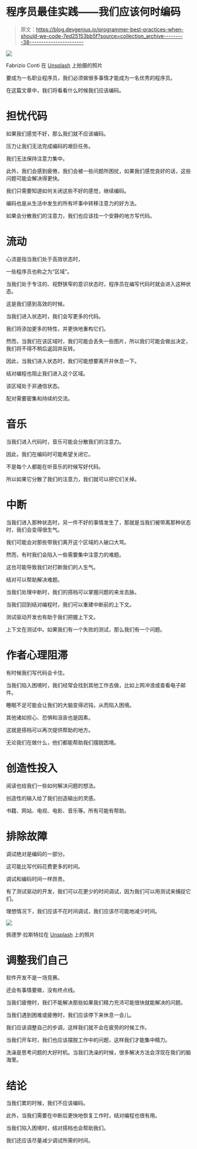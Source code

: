 # 程序员最佳实践——我们应该何时编码

> 原文：<https://blog.devgenius.io/programmer-best-practices-when-should-we-code-7ed25153bb5f?source=collection_archive---------38----------------------->

![](img/e761ca8950d027d1b069331970b989ef.png)

Fabrizio Conti 在 [Unsplash](https://unsplash.com?utm_source=medium&utm_medium=referral) 上拍摄的照片

要成为一名职业程序员，我们必须做很多事情才能成为一名优秀的程序员。

在这篇文章中，我们将看看什么时候我们应该编码。

# 担忧代码

如果我们感觉不好，那么我们就不应该编码。

压力让我们无法完成编码的艰巨任务。

我们无法保持注意力集中。

此外，我们会感到疲倦，我们会被一些问题所困扰，如果我们感觉良好的话，这些问题可能会解决得更快。

我们只需要知道如何关闭这些不好的感觉，继续编码。

编码也是从生活中发生的所有坏事中转移注意力的好方法。

如果会分散我们的注意力，我们也应该找一个安静的地方写代码。

# 流动

心流是指当我们处于高效状态时，

一些程序员也称之为“区域”。

当我们处于专注的、视野狭窄的意识状态时，程序员在编写代码时就会进入这种状态。

这是我们感到高效的时候。

当我们进入状态时，我们会写更多的代码。

我们将添加更多的特性，并更快地重构它们。

然而，当我们在该区域时，我们可能会丢失一些图片，所以我们可能会做出决定，我们将不得不稍后返回并反转。

因此，当我们进入状态时，我们可能想要离开并休息一下。

结对编程也阻止我们进入这个区域。

该区域处于非通信状态。

配对需要密集和持续的交流。

# 音乐

当我们进入代码时，音乐可能会分散我们的注意力。

因此，我们在编码时可能希望关闭它。

不是每个人都能在听音乐的时候写好代码。

所以如果它分散了我们的注意力，我们就可以把它们关掉。

# 中断

当我们进入那种状态时，另一件不好的事情发生了，那就是当我们被带离那种状态时，我们会变得很生气。

我们可能会对那些带我们离开这个区域的人破口大骂。

然而，有时我们会陷入一些需要集中注意力的难题。

这也可能导致我们对打断我们的人生气。

结对可以帮助解决难题。

当我们处理中断时，我们的搭档可以掌握问题的来龙去脉。

当我们回到结对编程时，我们可以重建中断前的上下文。

测试驱动开发也有助于我们把握上下文。

上下文在测试中。如果我们有一个失败的测试，那么我们有一个问题。

# 作者心理阻滞

有时候我们写代码会卡住。

当我们陷入困境时，我们经常会找到其他工作去做，比如上网冲浪或查看电子邮件。

睡眠不足可能会让我们的大脑变得迟钝，从而陷入困境。

其他诸如担心、恐惧和沮丧也是因素。

这就是搭档可以再次提供帮助的地方。

无论我们在做什么，他们都能帮助我们摆脱困境。

# 创造性投入

阅读也给我们一些如何解决问题的想法。

创造性的输入给了我们创造输出的灵感。

书籍、网站、电视、电影、音乐等。所有可能有帮助。

# 排除故障

调试绝对是编码的一部分。

这可能比写代码花费更多的时间。

调试和编码时间一样昂贵。

有了测试驱动的开发，我们可以花更少的时间调试，因为我们可以用测试来捕捉它们。

理想情况下，我们应该不花时间调试，我们应该尽可能地减少时间。

![](img/08941523e440f9bf781a69c9ad5ba902.png)

佩德罗·拉斯特拉在 [Unsplash](https://unsplash.com?utm_source=medium&utm_medium=referral) 上的照片

# 调整我们自己

软件开发不是一场竞赛。

还会有事情要做，没有终点线。

当我们疲倦时，我们不能解决那些如果我们精力充沛可能很快就能解决的问题。

当我们遇到困难或疲倦时，我们应该停下来休息一会儿。

我们应该调整自己的步调，这样我们就不会在疲劳的时候工作。

当我们开车时，我们也应该摆脱工作中的问题，这样我们才能集中精力。

洗澡是思考问题的大好时机。当我们洗澡的时候，很多解决方法会浮现在我们的脑海里。

# 结论

当我们累的时候，我们不应该编码。

此外，当我们需要在中断后更快地恢复工作时，结对编程也很有用。

当我们陷入困境时，结对搭档也会帮助我们。

我们还应该尽量减少调试所需的时间。